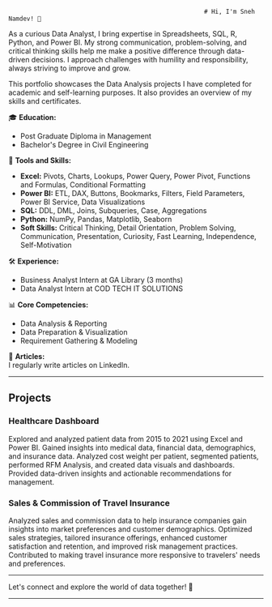                                                           # Hi, I'm Sneh Namdev! 👋



As a curious Data Analyst, I bring expertise in Spreadsheets, SQL, R, Python, and Power BI. My strong communication, problem-solving, and critical thinking skills help me make a positive difference through data-driven decisions. I approach challenges with humility and responsibility, always striving to improve and grow.

This portfolio showcases the Data Analysis projects I have completed for academic and self-learning purposes. It also provides an overview of my skills and certificates.

🎓 **Education:**  
- Post Graduate Diploma in Management  
- Bachelor's Degree in Civil Engineering  

🔧 **Tools and Skills:**  
- **Excel:** Pivots, Charts, Lookups, Power Query, Power Pivot, Functions and Formulas, Conditional Formatting  
- **Power BI:** ETL, DAX, Buttons, Bookmarks, Filters, Field Parameters, Power BI Service, Data Visualizations  
- **SQL:** DDL, DML, Joins, Subqueries, Case, Aggregations  
- **Python:** NumPy, Pandas, Matplotlib, Seaborn  
- **Soft Skills:** Critical Thinking, Detail Orientation, Problem Solving, Communication, Presentation, Curiosity, Fast Learning, Independence, Self-Motivation  

🛠 **Experience:**  
- Business Analyst Intern at GA Library (3 months)  
- Data Analyst Intern at COD TECH IT SOLUTIONS  

📊 **Core Competencies:**  
- Data Analysis & Reporting  
- Data Preparation & Visualization  
- Requirement Gathering & Modeling  

📝 **Articles:**  
I regularly write articles on LinkedIn.

---

## Projects

### Healthcare Dashboard
Explored and analyzed patient data from 2015 to 2021 using Excel and Power BI. Gained insights into medical data, financial data, demographics, and insurance data. Analyzed cost weight per patient, segmented patients, performed RFM Analysis, and created data visuals and dashboards. Provided data-driven insights and actionable recommendations for management.

### Sales & Commission of Travel Insurance
Analyzed sales and commission data to help insurance companies gain insights into market preferences and customer demographics. Optimized sales strategies, tailored insurance offerings, enhanced customer satisfaction and retention, and improved risk management practices. Contributed to making travel insurance more responsive to travelers' needs and preferences.

---

Let's connect and explore the world of data together! 🚀

---
